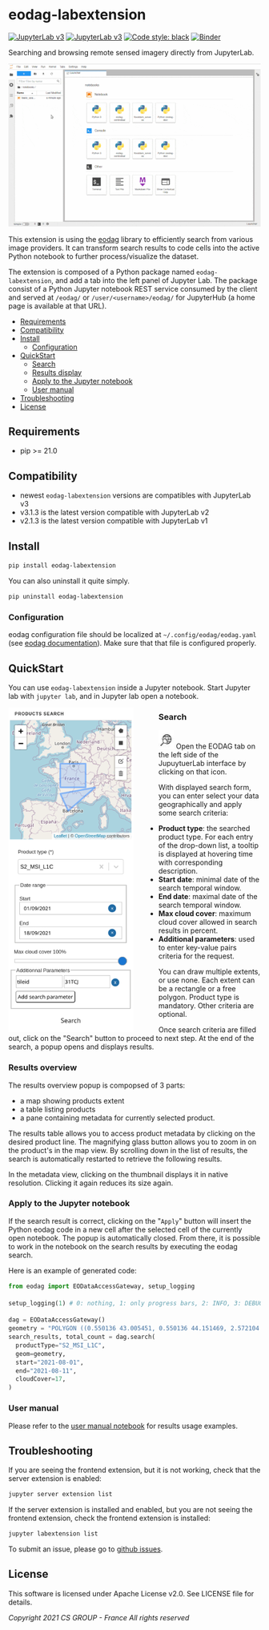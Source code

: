 # eodag-labextension

[![JupyterLab v3](https://badge.fury.io/py/eodag-labextension.svg)](https://badge.fury.io/py/eodag-labextension)
[![JupyterLab v3](https://img.shields.io/badge/jupyterlab-3.x-orange?logo=jupyter)](https://jupyter.org/)
[![Code style: black](https://img.shields.io/badge/code%20style-black-000000.svg)](https://github.com/psf/black)
[![Binder](https://mybinder.org/badge_logo.svg)](https://mybinder.org/v2/git/https%3A%2F%2Fgithub.com%2FCS-SI%2Feodag-labextension.git/master?urlpath=lab%2Ftree%2Fnotebooks%2Fbasic_usage.ipynb)

Searching and browsing remote sensed imagery directly from JupyterLab.

![screencast](notebooks/images/eodag_labext_screencast.gif)

This extension is using the [eodag](https://github.com/CS-SI/eodag) library to efficiently search from various image providers. It can transform search results to code cells into the active Python notebook to further process/visualize the dataset.

The extension is composed of a Python package named `eodag-labextension`, and add a tab into the left panel of Jupyter Lab. The package consist of a Python Jupyter notebook REST service consumed by the client and served at `/eodag/` or `/user/<username>/eodag/` for JupyterHub (a home page is available at that URL).

- [Requirements](#Requirements)
- [Compatibility](#Compatibility)
- [Install](#Install)
  - [Configuration](#Configuration)
- [QuickStart](#QuickStart)
  - [Search](#Search)
  - [Results display](#Results-display)
  - [Apply to the Jupyter notebook](#Apply-to-the-Jupyter-notebook)
  - [User manual](#User-manual)
- [Troubleshooting](#Troubleshooting)
- [License](#License)

## Requirements

- pip >= 21.0

## Compatibility

- newest `eodag-labextension` versions are compatibles with JupyterLab v3
- v3.1.3 is the latest version compatible with JupyterLab v2
- v2.1.3 is the latest version compatible with JupyterLab v1

## Install

```bash
pip install eodag-labextension
```

You can also uninstall it quite simply.

```bash
pip uninstall eodag-labextension
```

### Configuration

eodag configuration file should be localized at `~/.config/eodag/eodag.yaml` (see
[eodag documentation](https://eodag.readthedocs.io/en/latest/getting_started_guide/configure.html)).
Make sure that that file is configured properly.

## QuickStart

You can use `eodag-labextension` inside a Jupyter notebook. Start Jupyter lab with `jupyter lab`, and in Jupyter lab open a notebook.

<img style="float: left; margin-right: 50px;" alt="labextension form" src="./notebooks/images/eodag_labext_form.png" width="250px">

### Search

![extension logo](./notebooks/images/eodag_labext_icon.png)
Open the EODAG tab on the left side of the JupuytuerLab interface by clicking on that icon.

With displayed search form, you can enter select your data geographically and apply some search criteria:

- **Product type**: the searched product type. For each entry of the drop-down list, a tooltip is displayed at hovering time with corresponding description.
- **Start date**: minimal date of the search temporal window.
- **End date**: maximal date of the search temporal window.
- **Max cloud cover**: maximum cloud cover allowed in search results in percent.
- **Additional parameters**: used to enter key-value pairs criteria for the request.

You can draw multiple extents, or use none. Each extent can be a rectangle or a free polygon.
Product type is mandatory. Other criteria are optional.

Once search criteria are filled out, click on the "Search" button to proceed to next step. At the end of the search, a popup opens and displays results.

<span style="clear: both; display: block; "></span>

### Results overview

The results overview popup is compopsed of 3 parts:

- a map showing products extent
- a table listing products
- a pane containing metadata for currently selected product.

The results table allows you to access product metadata by clicking on the desired product line. The magnifying glass button allows you to zoom in on the product's in the map view. By scrolling down in the list of results, the search is automatically restarted to retrieve the following results.

In the metadata view, clicking on the thumbnail displays it in native resolution. Clicking it again reduces its size again.

### Apply to the Jupyter notebook

If the search result is correct, clicking on the "`Apply`" button will insert the Python eodag code in a new cell after the selected cell of the currently open notebook. The popup is automatically closed. From there, it is possible to work in the notebook on the search results by executing the eodag search.

Here is an example of generated code:

```python
from eodag import EODataAccessGateway, setup_logging

setup_logging(1) # 0: nothing, 1: only progress bars, 2: INFO, 3: DEBUG

dag = EODataAccessGateway()
geometry = "POLYGON ((0.550136 43.005451, 0.550136 44.151469, 2.572104 44.151469, 2.572104 43.005451, 0.550136 43.005451))"
search_results, total_count = dag.search(
  productType="S2_MSI_L1C",
  geom=geometry,
  start="2021-08-01",
  end="2021-08-11",
  cloudCover=17,
)
```

### User manual

Please refer to the [user manual notebook](notebooks/user_manual.ipynb) for results usage examples.

## Troubleshooting

If you are seeing the frontend extension, but it is not working, check
that the server extension is enabled:

```bash
jupyter server extension list
```

If the server extension is installed and enabled, but you are not seeing
the frontend extension, check the frontend extension is installed:

```bash
jupyter labextension list
```

To submit an issue, please go to [github issues](https://github.com/CS-SI/eodag-labextension/issues).

## License

This software is licensed under Apache License v2.0.
See LICENSE file for details.

_Copyright 2021 CS GROUP - France
All rights reserved_
